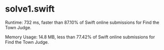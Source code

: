 # solve1.swift

Runtime: 732 ms, faster than 87.10% of Swift online submissions for Find the Town Judge.

Memory Usage: 14.8 MB, less than 77.42% of Swift online submissions for Find the Town Judge.
